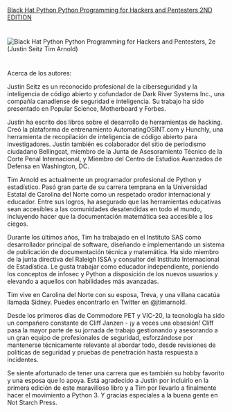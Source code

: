 [Black Hat Python Python Programming for Hackers and Pentesters 2ND EDITION ](https://nostarch.com/black-hat-python2E)
# 
![Black Hat Python Python Programming for Hackers and Pentesters, 2e (Justin Seitz Tim Arnold)](https://github.com/ExploitingCL/python/assets/123061853/cc1cf309-216c-4b0a-abe7-d3ca2481c605)
#
Acerca de los autores:

Justin Seitz es un reconocido profesional de la ciberseguridad y la inteligencia de código abierto y cofundador de Dark River Systems Inc., una compañía canadiense de seguridad e inteligencia. Su trabajo ha sido presentado en Popular Science, Motherboard y Forbes. 

Justin ha escrito dos libros sobre el desarrollo de herramientas de hacking. Creó la plataforma de entrenamiento AutomatingOSINT.com y Hunchly, una herramienta de recopilación de inteligencia de código abierto para investigadores.
Justin también es colaborador del sitio de periodismo ciudadano Bellingcat, miembro de la Junta de Asesoramiento Técnico de la Corte Penal Internacional, y
Miembro del Centro de Estudios Avanzados de Defensa en Washington, DC.

Tim Arnold es actualmente un programador profesional de Python y estadístico. Pasó gran parte de su carrera temprana en la Universidad Estatal de Carolina del Norte como un respetado orador internacional y educador. Entre sus logros, ha asegurado que las herramientas educativas sean accesibles a las comunidades desatendidas en todo el mundo, incluyendo hacer que la documentación matemática sea accesible a los ciegos.

Durante los últimos años, Tim ha trabajado en el Instituto SAS como desarrollador principal de software, diseñando e implementando un sistema de publicación de documentación técnica y matemática. Ha sido miembro de la junta directiva del Raleigh ISSA y consultor del Instituto Internacional de Estadística. Le gusta trabajar como educador independiente, poniendo los conceptos de infosec y Python a disposición de los nuevos usuarios y elevando a aquellos con habilidades más avanzadas.

Tim vive en Carolina del Norte con su esposa, Treva, y una villana cacatúa llamada Sidney. Puedes encontrarlo en Twitter en @jtimarnold.

Desde los primeros días de Commodore PET y VIC-20, la tecnología ha sido un compañero constante de Cliff Janzen - ¡y a veces una obsesión! Cliff pasa la mayor parte de su jornada de trabajo gestionando y asesorando a un gran equipo de profesionales de seguridad, esforzándose por mantenerse técnicamente relevante al abordar todo, desde revisiones de políticas de seguridad y pruebas de penetración hasta respuesta a incidentes.

Se siente afortunado de tener una carrera que es también su hobby favorito y una esposa que lo apoya. Está agradecido a Justin por incluirlo en la primera edición de este maravilloso libro y a Tim por llevarlo a finalmente hacer el movimiento a Python 3. Y gracias especiales a la buena gente en Not Starch Press.
